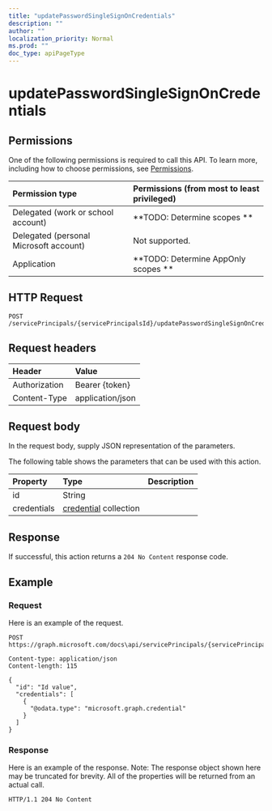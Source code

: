 ```yaml
---
title: "updatePasswordSingleSignOnCredentials"
description: ""
author: ""
localization_priority: Normal
ms.prod: ""
doc_type: apiPageType
---
```


# updatePasswordSingleSignOnCredentials



## Permissions
One of the following permissions is required to call this API. To learn more, including how to choose permissions, see [Permissions](/concepts/permissions-reference.md).

|Permission type|Permissions (from most to least privileged)|
|:---|:---|
|Delegated (work or school account)|**TODO: Determine scopes **|
|Delegated (personal Microsoft account)|Not supported.|
|Application|**TODO: Determine AppOnly scopes **|

## HTTP Request
<!-- {
  "blockType": "ignored"
}
-->
``` http
POST /servicePrincipals/{servicePrincipalsId}/updatePasswordSingleSignOnCredentials
```

## Request headers
|Header|Value|
|:---|:---|
|Authorization|Bearer {token}|
|Content-Type|application/json|

## Request body
In the request body, supply JSON representation of the parameters.

The following table shows the parameters that can be used with this action.

|Property|Type|Description|
|:---|:---|:---|
|id|String||
|credentials|[credential](../resources/credential.md) collection||



## Response
If successful, this action returns a `204 No Content` response code.

## Example

### Request
Here is an example of the request.
<!-- {
  "blockType": "request",
  "name": "serviceprincipal_updatepasswordsinglesignoncredentials"
}
-->
``` http
POST https://graph.microsoft.com/docs\api/servicePrincipals/{servicePrincipalsId}/updatePasswordSingleSignOnCredentials

Content-type: application/json
Content-length: 115

{
  "id": "Id value",
  "credentials": [
    {
      "@odata.type": "microsoft.graph.credential"
    }
  ]
}
```

### Response
Here is an example of the response. Note: The response object shown here may be truncated for brevity. All of the properties will be returned from an actual call.
<!-- {
  "blockType": "response",
  "truncated": true
}
-->
``` http
HTTP/1.1 204 No Content
```

